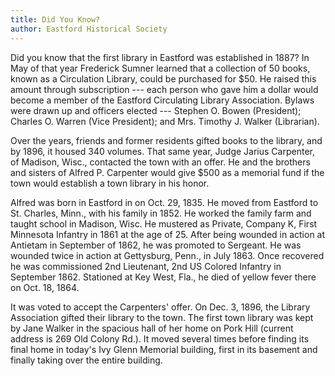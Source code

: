 ```yaml
---
title: Did You Know?
author: Eastford Historical Society
---
```


Did you know that the first library in Eastford was established in 1887?
In May of that year Frederick Sumner learned that a collection of 50
books, known as a Circulation Library, could be purchased for \$50. He
raised this amount through subscription --- each person who gave him a
dollar would become a member of the Eastford Circulating Library
Association. Bylaws were drawn up and officers elected --- Stephen O.
Bowen (President); Charles O. Warren (Vice President); and Mrs. Timothy
J. Walker (Librarian).

Over the years, friends and former residents gifted books to the
library, and by 1896, it housed 340 volumes. That same year, Judge
Jarius Carpenter, of Madison, Wisc., contacted the town with an offer.
He and the brothers and sisters of Alfred P. Carpenter would give \$500
as a memorial fund if the town would establish a town library in his
honor.

Alfred was born in Eastford in on Oct. 29, 1835. He moved from Eastford
to St. Charles, Minn., with his family in 1852. He worked the family
farm and taught school in Madison, Wisc. He mustered as Private, Company
K, First Minnesota Infantry in 1861 at the age of 25. After being
wounded in action at Antietam in September of 1862, he was promoted to
Sergeant. He was wounded twice in action at Gettysburg, Penn., in July
1863. Once recovered he was commissioned 2nd Lieutenant, 2nd US Colored
Infantry in September 1862. Stationed at Key West, Fla., he died of
yellow fever there on Oct. 18, 1864.

It was voted to accept the Carpenters' offer. On Dec. 3, 1896, the
Library Association gifted their library to the town. The first town
library was kept by Jane Walker in the spacious hall of her home on Pork
Hill (current address is 269 Old Colony Rd.). It moved several times
before finding its final home in today's Ivy Glenn Memorial building,
first in its basement and finally taking over the entire building.
